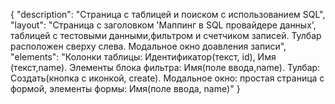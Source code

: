 {
"description": "Страница с таблицей и поиском с использованием SQL",
"layout": "Страница с заголовком 'Маппинг в SQL провайдере данных', таблицей с тестовыми данными,фильтром и счетчиком записей. 
Тулбар расположен сверху слева. Модальное окно доавления записи",  
"elements": "Колонки таблицы: Идентификатор(текст, id), Имя (текст,name).
Элементы блока фильтра: Имя(поле ввода,name).
Тулбар: Создать(кнопка с иконкой, create).
Модальное окно: простая страница с формой, элементы формы: Имя(поле ввода, name)"
}